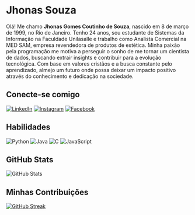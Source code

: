 # Jhonas Souza

Olá! Me chamo **Jhonas Gomes Coutinho de Souza**, nascido em 8 de março de 1999, no Rio de Janeiro. Tenho 24 anos, sou estudante de Sistemas da Informação na Faculdade Unilasalle e trabalho como Analista Comercial na MED SAM, empresa revendedora de produtos de estética. Minha paixão pela programação me motiva a perseguir o sonho de me tornar um cientista de dados, buscando extrair insights e contribuir para a evolução tecnológica. Com base em valores cristãos e a busca constante pelo aprendizado, almejo um futuro onde possa deixar um impacto positivo através do conhecimento e dedicação na sociedade.

## Conecte-se comigo
[![LinkedIn](https://img.shields.io/badge/LinkedIn-404040?style=for-the-badge&logo=linkedin&logoColor=008000)](https://www.linkedin.com/in/jhonas-souza-284a10154/)
[![Instagram](https://img.shields.io/badge/Instagram-404040?style=for-the-badge&logo=instagram&logoColor=008000)](https://www.instagram.com/yunas_gomes/)
[![Facebook](https://img.shields.io/badge/Facebook-404040?style=for-the-badge&logo=facebook&logoColor=008000)](https://www.facebook.com/jhonas.kout/)


## Habilidades
![Python](https://img.shields.io/badge/Python-404040?style=for-the-badge&logo=python&logoColor=008000)
![Java](https://img.shields.io/badge/Java-404040?style=for-the-badge&logo=java&logoColor=008000)
![C](https://img.shields.io/badge/C-404040?style=for-the-badge&logo=c&logoColor=008000)
![JavaScript](https://img.shields.io/badge/JavaScript-404040?style=for-the-badge&logo=javascript&logoColor=008000)

## GitHub Stats
![GitHub Stats](https://github-readme-stats.vercel.app/api?username=RyakunaRK&theme=shadow_green&bg_color=404040&border_color=15400e&show_icons=true&icon_color=008000&title_color=109010&text_color=FFF&hide_title=true)

## Minhas Contribuições

[![GitHub Streak](https://streak-stats.demolab.com/?user=RyakunaRK&theme=hacker&background=404040&border=15400e&dates=FFF)](https://git.io/streak-stats)